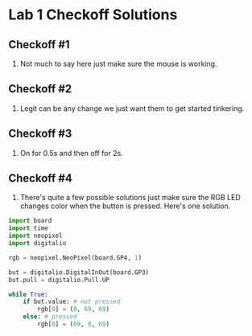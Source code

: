 # Lab 1 Checkoff Solutions

## Checkoff #1

1. Not much to say here just make sure the mouse is working.

## Checkoff #2

1. Legit can be any change we just want them to get started tinkering.

## Checkoff #3

1. On for 0.5s and then off for 2s.

## Checkoff #4

1. There's quite a few possible solutions just make sure the RGB LED changes color when the button is pressed. Here's one solution.

```python
import board
import time
import neopixel
import digitalio

rgb = neopixel.NeoPixel(board.GP4, 1)

but = digitalio.DigitalInOut(board.GP3)
but.pull = digitalio.Pull.UP

while True:
    if but.value: # not pressed
        rgb[0] = (0, 69, 69)
    else: # pressed
        rgb[0] = (69, 0, 69)
```
